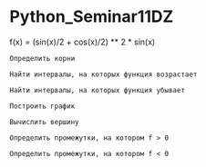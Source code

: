 # Python_Seminar11DZ
f(x) = (sin(x)/2 + cos(x)/2) ** 2 * sin(x)

    Определить корни

    Найти интервалы, на которых функция возрастает

    Найти интервалы, на которых функция убывает

    Построить график

    Вычислить вершину

    Определить промежутки, на котором f > 0

    Определить промежутки, на котором f < 0

